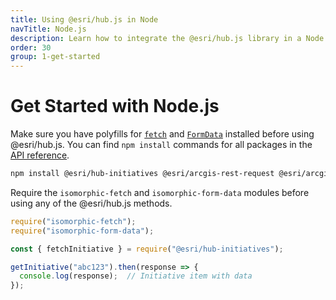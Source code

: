 ```yaml
---
title: Using @esri/hub.js in Node
navTitle: Node.js
description: Learn how to integrate the @esri/hub.js library in a Node.js app.
order: 30
group: 1-get-started
---
```


# Get Started with Node.js

Make sure you have polyfills for [`fetch`](https://github.com/matthew-andrews/isomorphic-fetch) and [`FormData`](https://github.com/form-data/isomorphic-form-data) installed before using @esri/hub.js. You can find `npm install` commands for all packages in the [API reference](../../api).

```bash
npm install @esri/hub-initiatives @esri/arcgis-rest-request @esri/arcgis-rest-portal isomorphic-fetch isomorphic-form-data
```

Require the `isomorphic-fetch` and `isomorphic-form-data` modules before using any of the @esri/hub.js methods.

```js
require("isomorphic-fetch");
require("isomorphic-form-data");

const { fetchInitiative } = require("@esri/hub-initiatives");

getInitiative("abc123").then(response => {
  console.log(response);  // Initiative item with data
});
```